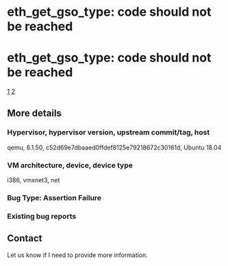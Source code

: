 # eth_get_gso_type: code should not be reached

# eth_get_gso_type: code should not be reached

[1](https://yhbt.net/lore/all/38575304-e5ff-c93e-c1e8-997d4148e579@redhat.com/T/)
[2](https://access.redhat.com/security/cve/cve-2020-27617)

## More details

### Hypervisor, hypervisor version, upstream commit/tag, host
qemu, 6.1.50, c52d69e7dbaaed0ffdef8125e79218672c30161d, Ubuntu 18.04

### VM architecture, device, device type
i386, vmxnet3, net

### Bug Type: Assertion Failure

### Existing bug reports

## Contact

Let us know if I need to provide more information.
